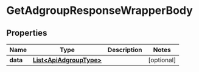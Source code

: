 

# GetAdgroupResponseWrapperBody


## Properties

Name | Type | Description | Notes
------------ | ------------- | ------------- | -------------
**data** | [**List&lt;ApiAdgroupType&gt;**](ApiAdgroupType.md) |  |  [optional]



